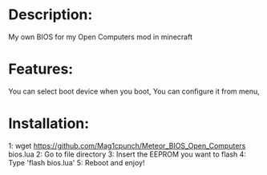 # Description:
My own BIOS for my Open Computers mod in minecraft

# Features:
You can select boot device when you boot,
You can configure it from menu,

# Installation:
1: wget https://github.com/Mag1cpunch/Meteor_BIOS_Open_Computers bios.lua
2: Go to file directory
3: Insert the EEPROM you want to flash
4: Type 'flash bios.lua'
5: Reboot and enjoy!
